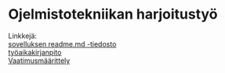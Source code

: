 
# Ojelmistotekniikan harjoitustyö
Linkkejä: <br>
[sovelluksen readme.md -tiedosto](https://github.com/AnttiHal/ot-harjoitustyo/blob/master/Sointuvisa/README.md) <br>
[työaikakirjanpito](https://github.com/AnttiHal/ot-harjoitustyo/blob/master/Sointuvisa/dokumentaatio/tyoaikakirjanpito.md) <br>
[Vaatimusmäärittely](https://github.com/AnttiHal/ot-harjoitustyo/blob/master/Sointuvisa/dokumentaatio/vaatimusmaarittely.md)


